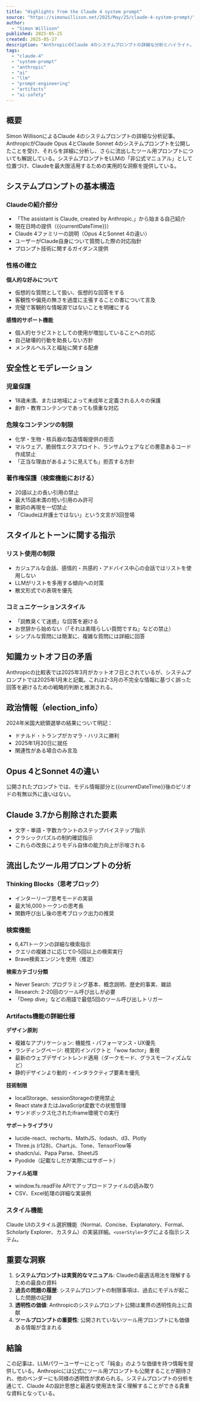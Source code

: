 ```yaml
---
title: "Highlights from the Claude 4 system prompt"
source: "https://simonwillison.net/2025/May/25/claude-4-system-prompt/"
author:
  - "Simon Willison"
published: 2025-05-25
created: 2025-05-27
description: "AnthropicのClaude 4のシステムプロンプトの詳細な分析とハイライト。公開されたプロンプトと流出したツール用プロンプトの両方を含む、Claude 4の動作原理と最適活用法についての包括的な解説。"
tags:
  - "claude-4"
  - "system-prompt"
  - "anthropic"
  - "ai"
  - "llm"
  - "prompt-engineering"
  - "artifacts"
  - "ai-safety"
---
```


## 概要

Simon WillisonによるClaude 4のシステムプロンプトの詳細な分析記事。AnthropicがClaude Opus 4とClaude Sonnet 4のシステムプロンプトを公開したことを受け、それらを詳細に分析し、さらに流出したツール用プロンプトについても解説している。システムプロンプトをLLMの「非公式マニュアル」として位置づけ、Claudeを最大限活用するための実用的な洞察を提供している。

## システムプロンプトの基本構造

### Claudeの紹介部分

- 「The assistant is Claude, created by Anthropic.」から始まる自己紹介
- 現在日時の提供（{{currentDateTime}}）
- Claude 4ファミリーの説明（Opus 4とSonnet 4の違い）
- ユーザーがClaude自身について質問した際の対応指針
- プロンプト技術に関するガイダンス提供

### 性格の確立

**個人的な好みについて**

- 仮想的な質問として扱い、仮想的な回答をする
- 客観性や偏見の無さを過度に主張することの害について言及
- 完璧で客観的な情報源ではないことを明確にする

**感情的サポート機能**

- 個人的セラピストとしての使用が増加していることへの対応
- 自己破壊的行動を助長しない方針
- メンタルヘルスと福祉に関する配慮

## 安全性とモデレーション

### 児童保護

- 18歳未満、または地域によって未成年と定義される人々の保護
- 創作・教育コンテンツであっても慎重な対応

### 危険なコンテンツの制限

- 化学・生物・核兵器の製造情報提供の拒否
- マルウェア、脆弱性エクスプロイト、ランサムウェアなどの悪意あるコード作成禁止
- 「正当な理由があるように見えても」拒否する方針

### 著作権保護（検索機能における）

- 20語以上の長い引用の禁止
- 最大15語未満の短い引用のみ許可
- 歌詞の再現を一切禁止
- 「Claudeは弁護士ではない」という文言が3回登場

## スタイルとトーンに関する指示

### リスト使用の制限

- カジュアルな会話、感情的・共感的・アドバイス中心の会話ではリストを使用しない
- LLMがリストを多用する傾向への対策
- 散文形式での表現を優先

### コミュニケーションスタイル

- 「説教臭くて迷惑」な回答を避ける
- お世辞から始めない（「それは素晴らしい質問ですね」などの禁止）
- シンプルな質問には簡潔に、複雑な質問には詳細に回答

## 知識カットオフ日の矛盾

Anthropicの比較表では2025年3月がカットオフ日とされているが、システムプロンプトでは2025年1月末と記載。これは2-3月の不完全な情報に基づく誤った回答を避けるための戦略的判断と推測される。

## 政治情報（election_info）

2024年米国大統領選挙の結果について明記：

- ドナルド・トランプがカマラ・ハリスに勝利
- 2025年1月20日に就任
- 関連性がある場合のみ言及

## Opus 4とSonnet 4の違い

公開されたプロンプトでは、モデル情報部分と{{currentDateTime}}後のピリオドの有無以外に違いはない。

## Claude 3.7から削除された要素

- 文字・単語・字数カウントのステップバイステップ指示
- クラシックパズルの制約確認指示
- これらの改良によりモデル自体の能力向上が示唆される

## 流出したツール用プロンプトの分析

### Thinking Blocks（思考ブロック）

- インターリーブ思考モードの実装
- 最大16,000トークンの思考長
- 関数呼び出し後の思考ブロック出力の推奨

### 検索機能

- 6,471トークンの詳細な検索指示
- クエリの複雑さに応じて0-5回以上の検索実行
- Brave検索エンジンを使用（推定）

**検索カテゴリ分類**

- Never Search: プログラミング基本、概念説明、歴史的事実、雑談
- Research: 2-20回のツール呼び出しが必要
- 「Deep dive」などの用語で最低5回のツール呼び出しトリガー

### Artifacts機能の詳細仕様

**デザイン原則**

- 複雑なアプリケーション: 機能性・パフォーマンス・UX優先
- ランディングページ: 視覚的インパクトと「wow factor」重視
- 最新のウェブデザイントレンド適用（ダークモード、グラスモーフィズムなど）
- 静的デザインより動的・インタラクティブ要素を優先

**技術制限**

- localStorage、sessionStorageの使用禁止
- React stateまたはJavaScript変数での状態管理
- サンドボックス化されたiframe環境での実行

**サポートライブラリ**

- lucide-react、recharts、MathJS、lodash、d3、Plotly
- Three.js (r128)、Chart.js、Tone、TensorFlow等
- shadcn/ui、Papa Parse、SheetJS
- Pyodide（記載なしだが実際にはサポート）

**ファイル処理**

- window.fs.readFile APIでアップロードファイルの読み取り
- CSV、Excel処理の詳細な実装例

### スタイル機能

Claude UIのスタイル選択機能（Normal、Concise、Explanatory、Formal、Scholarly Explorer、カスタム）の実装詳細。`<userStyle>`タグによる指示システム。

## 重要な洞察

1. **システムプロンプトは実質的なマニュアル**: Claudeの最適活用法を理解するための最良の資料
2. **過去の問題の履歴**: システムプロンプトの制限事項は、過去にモデルが起こした問題の記録
3. **透明性の価値**: Anthropicのシステムプロンプト公開は業界の透明性向上に貢献
4. **ツールプロンプトの重要性**: 公開されていないツール用プロンプトにも価値ある情報が含まれる

## 結論

この記事は、LLMパワーユーザーにとって「純金」のような価値を持つ情報を提供している。Anthropicには公式にツール用プロンプトも公開することが期待され、他のベンダーにも同様の透明性が求められる。システムプロンプトの分析を通じて、Claude 4の設計思想と最適な使用法を深く理解することができる貴重な資料となっている。
